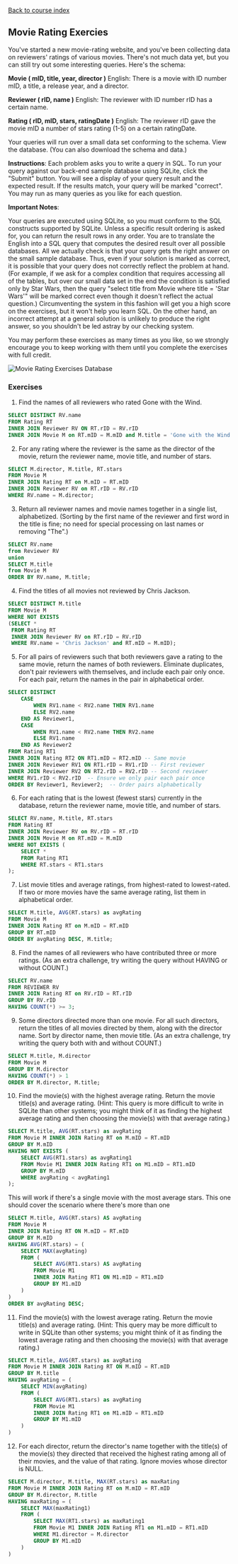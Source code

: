 [Back to course index](structured-query-language.md)

## Movie Rating Exercies

You've started a new movie-rating website, and you've been collecting data on reviewers' ratings of various movies. There's not much data yet, but you can still try out some interesting queries. Here's the schema:

**Movie ( mID, title, year, director )**
English: There is a movie with ID number mID, a title, a release year, and a director.

**Reviewer ( rID, name )**
English: The reviewer with ID number rID has a certain name.

**Rating ( rID, mID, stars, ratingDate )**
English: The reviewer rID gave the movie mID a number of stars rating (1-5) on a certain ratingDate.

Your queries will run over a small data set conforming to the schema. View the database. (You can also download the schema and data.)

**Instructions**: Each problem asks you to write a query in SQL. To run your query against our back-end sample database using SQLite, click the "Submit" button. You will see a display of your query result and the expected result. If the results match, your query will be marked "correct". You may run as many queries as you like for each question.

**Important Notes**:

Your queries are executed using SQLite, so you must conform to the SQL constructs supported by SQLite.
Unless a specific result ordering is asked for, you can return the result rows in any order.
You are to translate the English into a SQL query that computes the desired result over all possible databases. All we actually check is that your query gets the right answer on the small sample database. Thus, even if your solution is marked as correct, it is possible that your query does not correctly reflect the problem at hand. (For example, if we ask for a complex condition that requires accessing all of the tables, but over our small data set in the end the condition is satisfied only by Star Wars, then the query "select title from Movie where title = 'Star Wars'" will be marked correct even though it doesn't reflect the actual question.) Circumventing the system in this fashion will get you a high score on the exercises, but it won't help you learn SQL. On the other hand, an incorrect attempt at a general solution is unlikely to produce the right answer, so you shouldn't be led astray by our checking system.

You may perform these exercises as many times as you like, so we strongly encourage you to keep working with them until you complete the exercises with full credit.

![Movie Rating Exercises Database](movie-rating-exercise-db.png)

### Exercises

1.  Find the names of all reviewers who rated Gone with the Wind.

```SQL
SELECT DISTINCT RV.name
FROM Rating RT
INNER JOIN Reviewer RV ON RT.rID = RV.rID
INNER JOIN Movie M on RT.mID = M.mID and M.title = 'Gone with the Wind';
```

2.  For any rating where the reviewer is the same as the director of the movie, return the reviewer name, movie title, and number of stars.

```SQL
SELECT M.director, M.title, RT.stars
FROM Movie M
INNER JOIN Rating RT on M.mID = RT.mID
INNER JOIN Reviewer RV on RT.rID = RV.rID
WHERE RV.name = M.director;
```

3.  Return all reviewer names and movie names together in a single list, alphabetized. (Sorting by the first name of the reviewer and first word in the title is fine; no need for special processing on last names or removing "The".)

```SQL
SELECT RV.name
from Reviewer RV
union
SELECT M.title
from Movie M
ORDER BY RV.name, M.title;
```

4.  Find the titles of all movies not reviewed by Chris Jackson.

```SQL
SELECT DISTINCT M.title
FROM Movie M
WHERE NOT EXISTS
(SELECT *
 FROM Rating RT
 INNER JOIN Reviewer RV on RT.rID = RV.rID
 WHERE RV.name = 'Chris Jackson' and RT.mID = M.mID);
```

5.  For all pairs of reviewers such that both reviewers gave a rating to the same movie, return the names of both reviewers. Eliminate duplicates, don't pair reviewers with themselves, and include each pair only once. For each pair, return the names in the pair in alphabetical order.

```SQL
SELECT DISTINCT
    CASE
        WHEN RV1.name < RV2.name THEN RV1.name
        ELSE RV2.name
    END AS Reviewer1,
    CASE
        WHEN RV1.name < RV2.name THEN RV2.name
        ELSE RV1.name
    END AS Reviewer2
FROM Rating RT1
INNER JOIN Rating RT2 ON RT1.mID = RT2.mID -- Same movie
INNER JOIN Reviewer RV1 ON RT1.rID = RV1.rID -- First reviewer
INNER JOIN Reviewer RV2 ON RT2.rID = RV2.rID -- Second reviewer
WHERE RV1.rID < RV2.rID  -- Ensure we only pair each pair once
ORDER BY Reviewer1, Reviewer2;  -- Order pairs alphabetically
```

6. For each rating that is the lowest (fewest stars) currently in the database, return the reviewer name, movie title, and number of stars.

```SQL
SELECT RV.name, M.title, RT.stars
FROM Rating RT
INNER JOIN Reviewer RV on RV.rID = RT.rID
INNER JOIN Movie M on RT.mID = M.mID
WHERE NOT EXISTS (
    SELECT *
    FROM Rating RT1
    WHERE RT.stars < RT1.stars
);
```

7.  List movie titles and average ratings, from highest-rated to lowest-rated. If two or more movies have the same average rating, list them in alphabetical order.

```SQL
SELECT M.title, AVG(RT.stars) as avgRating
FROM Movie M
INNER JOIN Rating RT on M.mID = RT.mID
GROUP BY RT.mID
ORDER BY avgRating DESC, M.title;
```

8.  Find the names of all reviewers who have contributed three or more ratings. (As an extra challenge, try writing the query without HAVING or without COUNT.)

```SQL
SELECT RV.name
FROM REVIEWER RV
INNER JOIN Rating RT on RV.rID = RT.rID
GROUP BY RV.rID
HAVING COUNT(*) >= 3;
```

9.  Some directors directed more than one movie. For all such directors, return the titles of all movies directed by them, along with the director name. Sort by director name, then movie title. (As an extra challenge, try writing the query both with and without COUNT.)

```SQL
SELECT M.title, M.director
FROM Movie M
GROUP BY M.director
HAVING COUNT(*) > 1
ORDER BY M.director, M.title;
```

10. Find the movie(s) with the highest average rating. Return the movie title(s) and average rating. (Hint: This query is more difficult to write in SQLite than other systems; you might think of it as finding the highest average rating and then choosing the movie(s) with that average rating.)

```SQL
SELECT M.title, AVG(RT.stars) as avgRating
FROM Movie M INNER JOIN Rating RT on M.mID = RT.mID
GROUP BY M.mID
HAVING NOT EXISTS (
    SELECT AVG(RT1.stars) as avgRating1
    FROM Movie M1 INNER JOIN Rating RT1 on M1.mID = RT1.mID
    GROUP BY M.mID
    WHERE avgRating < avgRating1
);
```

This will work if there's a single movie with the most average stars.
This one should cover the scenario where there's more than one

```SQL
SELECT M.title, AVG(RT.stars) AS avgRating
FROM Movie M
INNER JOIN Rating RT ON M.mID = RT.mID
GROUP BY M.mID
HAVING AVG(RT.stars) = (
    SELECT MAX(avgRating)
    FROM (
        SELECT AVG(RT1.stars) AS avgRating
        FROM Movie M1
        INNER JOIN Rating RT1 ON M1.mID = RT1.mID
        GROUP BY M1.mID
    )
)
ORDER BY avgRating DESC;
```

11. Find the movie(s) with the lowest average rating. Return the movie title(s) and average rating. (Hint: This query may be more difficult to write in SQLite than other systems; you might think of it as finding the lowest average rating and then choosing the movie(s) with that average rating.)

```SQL
SELECT M.title, AVG(RT.stars) as avgRating
FROM Movie M INNER JOIN Rating RT ON M.mID = RT.mID
GROUP BY M.title
HAVING avgRating = (
    SELECT MIN(avgRating)
    FROM (
        SELECT AVG(RT1.stars) as avgRating
        FROM Movie M1
        INNER JOIN Rating RT1 on M1.mID = RT1.mID
        GROUP BY M1.mID
    )
)
```

12. For each director, return the director's name together with the title(s) of the movie(s) they directed that received the highest rating among all of their movies, and the value of that rating. Ignore movies whose director is NULL.

```SQL
SELECT M.director, M.title, MAX(RT.stars) as maxRating
FROM Movie M INNER JOIN Rating RT on M.mID = RT.mID
GROUP BY M.director, M.title
HAVING maxRating = (
    SELECT MAX(maxRating1)
    FROM (
        SELECT MAX(RT1.stars) as maxRating1
        FROM Movie M1 INNER JOIN Rating RT1 on M1.mID = RT1.mID
        WHERE M1.director = M.director
        GROUP BY M1.mID
    )
)
```
